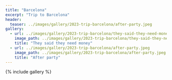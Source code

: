 ```yaml
---
title: "Barcelona"
excerpt: "Trip to Barcelona"
header:
  teaser: ../images/gallery/2023-trip-barcelona/after-party.jpeg
gallery:
  - url: ../images/gallery/2023-trip-barcelona/they-said-they-need-money.jpeg
    image_path: ../images/gallery/2023-trip-barcelona/they-said-they-need-money.jpeg
    title: "They said they need money"
  - url: ../images/gallery/2023-trip-barcelona/after-party.jpeg
    image_path: ../images/gallery/2023-trip-barcelona/after-party.jpeg
    title: "After party"
---
```


{% include gallery %}